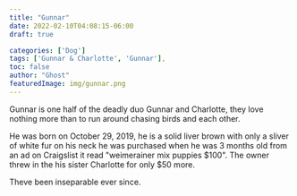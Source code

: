 ```yaml
---
title: "Gunnar"
date: 2022-02-10T04:08:15-06:00
draft: true

categories: ['Dog']
tags: ['Gunnar & Charlotte', 'Gunnar'],
toc: false
author: "Ghost"
featuredImage: img/gunnar.png
---
```


Gunnar is one half of the deadly duo Gunnar and Charlotte, they love nothing more than to run around chasing birds and each other.

He was born on October 29, 2019, he is a solid liver brown with only a sliver of white fur on his neck he was purchased when he was 3 months old from an ad on Craigslist it read "weimerainer mix puppies $100". The owner threw in the his sister Charlotte for only $50 more.

Theve been inseparable ever since.
